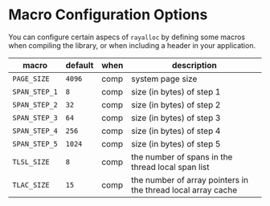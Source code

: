 Macro Configuration Options
===

You can configure certain aspecs of `rayalloc` by defining some macros when compiling the library, or when including a header in your application.

macro | default | when | description
---|---|---|---
`PAGE_SIZE` | `4096` | comp | system page size
`SPAN_STEP_1` | `8` | comp | size (in bytes) of step 1
`SPAN_STEP_2` | `32` | comp | size (in bytes) of step 2
`SPAN_STEP_3` | `64` | comp | size (in bytes) of step 3
`SPAN_STEP_4` | `256` | comp | size (in bytes) of step 4
`SPAN_STEP_5` | `1024` | comp | size (in bytes) of step 5
`TLSL_SIZE` | `8` | comp | the number of spans in the thread local span list
`TLAC_SIZE` | `15` | comp | the number of array pointers in the thread local array cache
